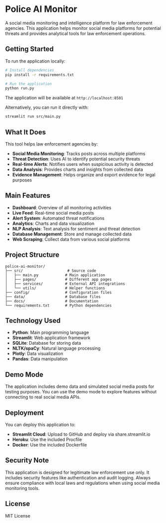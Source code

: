 # Police AI Monitor

A social media monitoring and intelligence platform for law enforcement agencies. This application helps monitor social media platforms for potential threats and provides analytical tools for law enforcement operations.

## Getting Started

To run the application locally:

```bash
# Install dependencies
pip install -r requirements.txt

# Run the application
python run.py
```

The application will be available at `http://localhost:8501`

Alternatively, you can run it directly with:
```bash
streamlit run src/main.py
```

## What It Does

This tool helps law enforcement agencies by:

- **Social Media Monitoring**: Tracks posts across multiple platforms
- **Threat Detection**: Uses AI to identify potential security threats
- **Real-time Alerts**: Notifies users when suspicious activity is detected
- **Data Analysis**: Provides charts and insights from collected data
- **Evidence Management**: Helps organize and export evidence for legal purposes

## Main Features

- **Dashboard**: Overview of all monitoring activities
- **Live Feed**: Real-time social media posts
- **Alert System**: Automated threat notifications
- **Analytics**: Charts and data visualization
- **NLP Analysis**: Text analysis for sentiment and threat detection
- **Database Management**: Store and manage collected data
- **Web Scraping**: Collect data from various social platforms

## Project Structure

```
police-ai-monitor/
├── src/                    # Source code
│   ├── main.py            # Main application
│   ├── pages/             # Different app pages
│   ├── services/          # External API integrations
│   └── utils/             # Helper functions
├── config/                # Configuration files
├── data/                  # Database files
├── docs/                  # Documentation
└── requirements.txt       # Python dependencies
```

## Technology Used

- **Python**: Main programming language
- **Streamlit**: Web application framework
- **SQLite**: Database for storing data
- **NLTK/spaCy**: Natural language processing
- **Plotly**: Data visualization
- **Pandas**: Data manipulation

## Demo Mode

The application includes demo data and simulated social media posts for testing purposes. You can use the demo mode to explore features without connecting to real social media APIs.

## Deployment

You can deploy this application to:

- **Streamlit Cloud**: Upload to GitHub and deploy via share.streamlit.io
- **Heroku**: Use the included Procfile
- **Docker**: Use the included Dockerfile

## Security Note

This application is designed for legitimate law enforcement use only. It includes security features like authentication and audit logging. Always ensure compliance with local laws and regulations when using social media monitoring tools.

## License

MIT License
